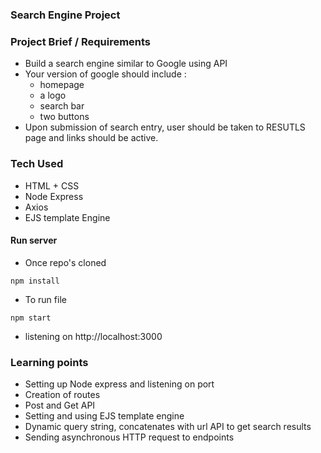 ### Search Engine Project

### Project Brief / Requirements
* Build a search engine similar to Google using API
* Your version of google should include :
    - homepage 
    - a logo
    - search bar  
    - two buttons
* Upon submission of search entry, user should be taken to RESUTLS page and links should be active.


### Tech Used 
* HTML + CSS
* Node Express
* Axios
* EJS template Engine


#### Run server
* Once repo's cloned
```
npm install
```
* To run file
```
npm start
```
* listening on http://localhost:3000 

### Learning points 
* Setting up Node express and listening on port
* Creation of routes 
* Post and Get API 
* Setting and using EJS template engine
* Dynamic query string, concatenates with url API to get search results
* Sending asynchronous HTTP request to endpoints
